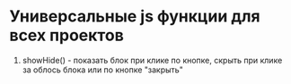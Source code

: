 # Универсальные js функции для всех проектов
1. showHide() - показать блок при клике по кнопке, скрыть при клике за облось блока или по кнопке "закрыть"
